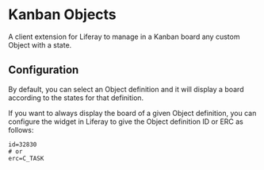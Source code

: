 # Kanban Objects

A client extension for Liferay to manage in a Kanban board any custom Object with a state.

## Configuration

By default, you can select an Object definition and it will display a board according to the states for that definition.

If you want to always display the board of a given Object definition, you can configure the widget in Liferay to give the Object definition ID or ERC as follows:

```properties
id=32830
# or
erc=C_TASK
```